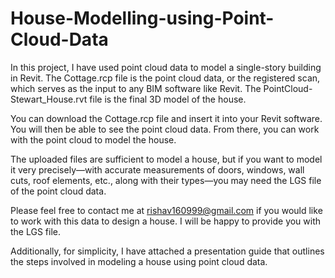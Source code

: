 # House-Modelling-using-Point-Cloud-Data
In this project, I have used point cloud data to model a single-story building in Revit. The Cottage.rcp file is the point cloud data, or the registered scan, which serves as the input to any BIM software like Revit. The PointCloud-Stewart_House.rvt file is the final 3D model of the house.

You can download the Cottage.rcp file and insert it into your Revit software. You will then be able to see the point cloud data. From there, you can work with the point cloud to model the house.

The uploaded files are sufficient to model a house, but if you want to model it very precisely—with accurate measurements of doors, windows, wall cuts, roof elements, etc., along with their types—you may need the LGS file of the point cloud data.

Please feel free to contact me at rishav160999@gmail.com if you would like to work with this data to design a house. I will be happy to provide you with the LGS file.

Additionally, for simplicity, I have attached a presentation guide that outlines the steps involved in modeling a house using point cloud data.
